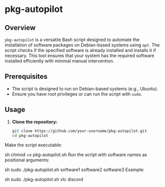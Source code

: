 # pkg-autopilot

## Overview
`pkg-autopilot` is a versatile Bash script designed to automate the installation of software packages on Debian-based systems using `apt`. The script checks if the specified software is already installed and installs it if necessary. This tool ensures that your system has the required software installed efficiently with minimal manual intervention.

## Prerequisites
- The script is designed to run on Debian-based systems (e.g., Ubuntu).
- Ensure you have root privileges or can run the script with `sudo`.

## Usage
1. **Clone the repository:**
   ```sh
   git clone https://github.com/your-username/pkg-autopilot.git
   cd pkg-autopilot
Make the script executable:

sh
chmod +x pkg-autopilot.sh
Run the script with software names as positional arguments:

sh
sudo ./pkg-autopilot.sh software1 software2 software3
Example:

sh
sudo ./pkg-autopilot.sh vlc discord 

